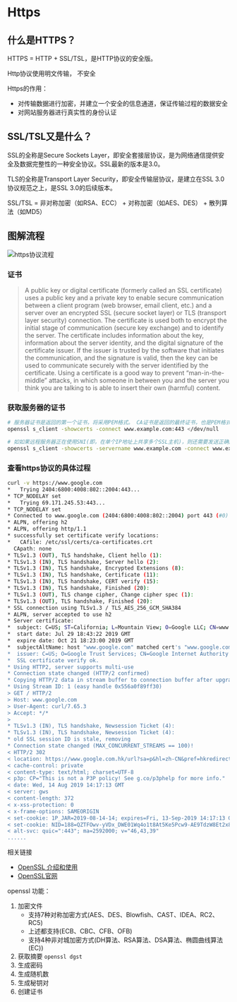 # Https

## 什么是HTTPS？

HTTPS = HTTP + SSL/TSL，是HTTP协议的安全版。

Http协议使用明文传输， 不安全

Https的作用：

+ 对传输数据进行加密，并建立一个安全的信息通道，保证传输过程的数据安全
+ 对网站服务器进行真实性的身份认证

## SSL/TSL又是什么？

SSL的全称是Secure Sockets Layer，即安全套接层协议，是为网络通信提供安全及数据完整性的一种安全协议。SSL最新的版本是3.0。

TLS的全称是Transport Layer Security，即安全传输层协议，是建立在SSL 3.0协议规范之上，是SSL 3.0的后续版本。

SSL/TSL = 非对称加密（如RSA、ECC） + 对称加密（如AES、DES） + 散列算法（如MD5）



## 图解流程

![https协议流程](https://p5.ssl.qhimg.com/t01dcb1e0a58638cf3b.jpg)



### 证书

> A public key or digital certificate (formerly called an SSL certificate) uses a public key and a private key to enable secure communication between a client program (web browser, email client, etc.) and a server over an encrypted SSL (secure socket layer) or TLS (transport layer security) connection. The certificate is used both to encrypt the initial stage of communication (secure key exchange) and to identify the server. The certificate includes information about the key, information about the server identity, and the digital signature of the certificate issuer. If the issuer is trusted by the software that initiates the communication, and the signature is valid, then the key can be used to communicate securely with the server identified by the certificate. Using a certificate is a good way to prevent “man-in-the-middle” attacks, in which someone in between you and the server you think you are talking to is able to insert their own (harmful) content.



### 获取服务器的证书

```bash
# 服务器证书是返回的第一个证书，将采用PEM格式。 CA证书是返回的最终证书，也是PEM格式。
openssl s_client -showcerts -connect www.example.com:443 </dev/null

# 如如果远程服务器正在使用SNI(即，在单个IP地址上共享多个SSL主机)，则还需要发送正确的主机名，以获取正确的证书果远程服务器正在使用SNI(即，在单个IP地址上共享多个SSL主机)，则还需要发送正确的主机名，以获取正确的证书
openssl s_client -showcerts -servername www.example.com -connect www.example.com:443 </dev/null
```



### 查看https协议的具体过程

```bash
curl -v https://www.google.com
*   Trying 2404:6800:4008:802::2004:443...
* TCP_NODELAY set
*   Trying 69.171.245.53:443...
* TCP_NODELAY set
* Connected to www.google.com (2404:6800:4008:802::2004) port 443 (#0)
* ALPN, offering h2
* ALPN, offering http/1.1
* successfully set certificate verify locations:
*   CAfile: /etc/ssl/certs/ca-certificates.crt
  CApath: none
* TLSv1.3 (OUT), TLS handshake, Client hello (1):
* TLSv1.3 (IN), TLS handshake, Server hello (2):
* TLSv1.3 (IN), TLS handshake, Encrypted Extensions (8):
* TLSv1.3 (IN), TLS handshake, Certificate (11):
* TLSv1.3 (IN), TLS handshake, CERT verify (15):
* TLSv1.3 (IN), TLS handshake, Finished (20):
* TLSv1.3 (OUT), TLS change cipher, Change cipher spec (1):
* TLSv1.3 (OUT), TLS handshake, Finished (20):
* SSL connection using TLSv1.3 / TLS_AES_256_GCM_SHA384
* ALPN, server accepted to use h2
* Server certificate:
*  subject: C=US; ST=California; L=Mountain View; O=Google LLC; CN=www.google.com
*  start date: Jul 29 18:43:22 2019 GMT
*  expire date: Oct 21 18:23:00 2019 GMT
*  subjectAltName: host "www.google.com" matched cert's "www.google.com"
*  issuer: C=US; O=Google Trust Services; CN=Google Internet Authority G3
*  SSL certificate verify ok.
* Using HTTP2, server supports multi-use
* Connection state changed (HTTP/2 confirmed)
* Copying HTTP/2 data in stream buffer to connection buffer after upgrade: len=0
* Using Stream ID: 1 (easy handle 0x556a0f89ff30)
> GET / HTTP/2
> Host: www.google.com
> User-Agent: curl/7.65.3
> Accept: */*
> 
* TLSv1.3 (IN), TLS handshake, Newsession Ticket (4):
* TLSv1.3 (IN), TLS handshake, Newsession Ticket (4):
* old SSL session ID is stale, removing
* Connection state changed (MAX_CONCURRENT_STREAMS == 100)!
< HTTP/2 302 
< location: https://www.google.com.hk/url?sa=p&hl=zh-CN&pref=hkredirect&pval=yes&q=https://www.google.com.hk/&ust=1565792263142390&usg=AOvVaw1mM-S9fDNWH7vjak4zXQN1
< cache-control: private
< content-type: text/html; charset=UTF-8
< p3p: CP="This is not a P3P policy! See g.co/p3phelp for more info."
< date: Wed, 14 Aug 2019 14:17:13 GMT
< server: gws
< content-length: 372
< x-xss-protection: 0
< x-frame-options: SAMEORIGIN
< set-cookie: 1P_JAR=2019-08-14-14; expires=Fri, 13-Sep-2019 14:17:13 GMT; path=/; domain=.google.com
< set-cookie: NID=188=QZTFOwv-yVDx_DWE01Wq4o1t8At5Ke5Pcw9-AE9TdzW8Et2x8d2gG_UAXEHaH5sNWR8Y5Ki8_E5f0jIwqq3wJf5gCHGOxbBQafXhD0cRD7ewxX0VdTdUeDyI87WnFcz--YwOn1Ex7G8yeAeNMl2M7dOiYlVgSqh63iOjr4DdznU; expires=Thu, 13-Feb-2020 14:17:13 GMT; path=/; domain=.google.com; HttpOnly
< alt-svc: quic=":443"; ma=2592000; v="46,43,39"
......

```















相关链接

+ [OpenSSL 介绍和使用](https://www.jianshu.com/p/fb2ae3dc7986)
+ [OpenSSL官网](https://www.openssl.org/docs/OpenSSLStrategicArchitecture.html)

openssl 功能：

1. 加密文件 
   + 支持7种对称加密方式(AES、DES、Blowfish、CAST、IDEA、RC2、RC5)
   + 上述都支持(ECB、CBC、CFB、OFB)
   + 支持4种非对城加密方式(DH算法、RSA算法、DSA算法、椭圆曲线算法(EC))
2. 获取摘要 `openssl dgst`
3. 生成密码
4. 生成随机数
5. 生成秘钥对
6. 创建证书

